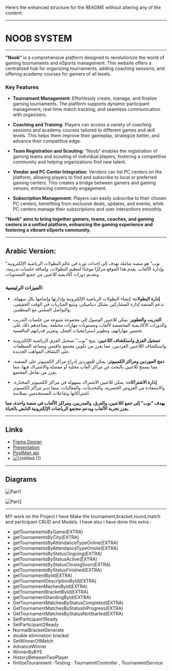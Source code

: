Here’s the enhanced structure for the README without altering any of the content:

---

# NOOB SYSTEM

---

**"Noob"** is a comprehensive platform designed to revolutionize the world of gaming tournaments and eSports management. This website offers a centralized hub for organizing tournaments, adding coaching sessions, and offering academy courses for gamers of all levels.

### Key Features

- **Tournament Management**: Effortlessly create, manage, and finalize gaming tournaments. The platform supports dynamic participant management, real-time match tracking, and seamless communication with organizers.

- **Coaching and Training**: Players can access a variety of coaching sessions and academy courses tailored to different games and skill levels. This helps them improve their gameplay, strategize better, and advance their competitive edge.

- **Team Registration and Scouting**: "Noob" enables the registration of gaming teams and scouting of individual players, fostering a competitive community and helping organizations find new talent.

- **Vendor and PC Center Integration**: Vendors can list PC centers on the platform, allowing players to find and subscribe to local or preferred gaming centers. This creates a bridge between gamers and gaming venues, enhancing community engagement.

- **Subscription Management**: Players can easily subscribe to their chosen PC centers, benefiting from exclusive deals, updates, and events, while PC centers manage their subscriptions and user interactions smoothly.

**"Noob" aims to bring together gamers, teams, coaches, and gaming centers in a unified platform, enhancing the gaming experience and fostering a vibrant eSports community.**

---

## Arabic Version:

"نوب" هو منصة شاملة تهدف إلى إحداث ثورة في عالم البطولات الرياضية الإلكترونية وإدارة الألعاب. يقدم هذا الموقع مركزًا موحدًا لتنظيم البطولات، وإضافة جلسات تدريبية، وتقديم دورات أكاديمية للاعبين من جميع المستويات.

### الميزات الرئيسية:

- **إدارة البطولات**: إنشاء البطولات الرياضية الإلكترونية وإدارتها وإتمامها بكل سهولة. تدعم المنصة إدارة المشاركين بشكل ديناميكي، وتتبع المباريات في الوقت الحقيقي، والتواصل السلس مع المنظمين.

- **التدريب والتطوير**: يمكن للاعبين الوصول إلى مجموعة متنوعة من جلسات التدريب والدورات الأكاديمية المخصصة لألعاب ومستويات مهارات مختلفة. يساعدهم ذلك على تحسين مهاراتهم، وتطوير استراتيجيات أفضل، وتعزيز قدراتهم التنافسية.

- **تسجيل الفرق واستكشاف اللاعبين**: يتيح "نوب" تسجيل الفرق الرياضية الإلكترونية واستكشاف اللاعبين الفرديين، مما يعزز من تكوين مجتمع تنافسي ويساعد المنظمات على اكتشاف المواهب الجديدة.

- **دمج الموردين ومراكز الكمبيوتر**: يمكن للموردين إدراج مراكز الكمبيوتر على المنصة، مما يسمح للاعبين بالبحث عن مراكز ألعاب محلية أو مفضلة والاشتراك فيها، مما يعزز من تفاعل المجتمع.

- **إدارة الاشتراكات**: يمكن للاعبين الاشتراك بسهولة في مراكز الكمبيوتر المختارة، والاستفادة من العروض الحصرية، والتحديثات، والفعاليات، بينما تدير مراكز الكمبيوتر اشتراكاتها وتفاعلات المستخدمين بسلاسة.

**يهدف "نوب" إلى جمع اللاعبين، والفرق، والمدربين، ومراكز الألعاب في منصة واحدة، مما يعزز تجربة الألعاب ويدعم مجتمع الرياضات الإلكترونية النابض بالحياة.**

---

## Links

- [Figma Design](https://www.figma.com/design/uGFtV8Jcs5FD52LDU8ESxv/Untitled?node-id=0-1&t=V7eJ7Z3AifS0XrJO-1)
- [Presentation](https://www.canva.com/design/DAGQ_9lAwuU/uPJlkOj0XV8sx3AN4qdTiA/edit?utm_content=DAGQ_9lAwuU&utm_campaign=designshare&utm_medium=link2&utm_source=sharebutton)
- [PostMan api](https://documenter.getpostman.com/view/30968689/2sAXqqdNjT)
- ![Untitled (1)](https://github.com/user-attachments/assets/e3ee79e7-eabf-4cd8-b25c-fb4b31d8e012)


---

## Diagrams


![Part1](https://github.com/user-attachments/assets/0235d2e0-464f-431a-99be-ef835b32c0dc)


![Part2](https://github.com/user-attachments/assets/997b509c-1fa1-4ee8-88c3-fbbd132bbc9c)

---

MY work on the Project 
I have Make the tournament,bracket,round,match and participant CRUD and Models. 
I have also i have done this extra : 
- getTournamentsByGame(EXTRA)
- getTournamentsByCity(EXTRA)
- getTournamentsByAttendanceTypeOnline(EXTRA)
- getTournamentsByAttendanceTypeOnsite(EXTRA)
- getTournamentsByStatusOngoing(EXTRA)
- getTournamentsByStatusActive(EXTRA)
- getTournamentsByStatusClosingSoon(EXTRA)
- getTournamentsByStatusFinished(EXTRA)
- getTournamentById(EXTRA)
- getTournamentDescriptionById(EXTRA)
- getTournamenMachesById(EXTRA)
- getTournamentBracketById(EXTRA)
- getTournamentStandingById(EXTRA)
- GetTournamentMatchesByStatusCompleted(EXTRA)
- GetTournamentMatchesByStatusInProgress(EXTRA)
- GetTournamentMatchesByStatusNotStarted(EXTRA)
- SetParticipant1Ready
- SetParticipant2Ready
- NormalBracketGenerate
- double elimination bracket
- SetWinnerOfMatch
- AdvanceWinner
- WinnerByBYE
- HistoryBetweenTwoPlayer
- finilizeTouranment
-Testing : TournamntController , TournamentService








